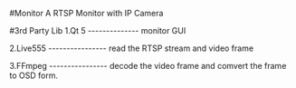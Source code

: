 #Monitor
A RTSP Monitor with IP Camera

#3rd Party Lib
1.Qt 5  -------------- monitor GUI

2.Live555 ---------------- read the RTSP stream and video frame

3.FFmpeg ---------------- decode the video frame and comvert the frame to OSD form.
